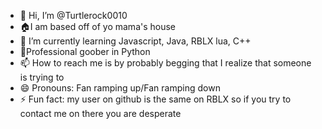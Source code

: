 - 👋 Hi, I’m @Turtlerock0010
- 🏠I am based off of yo mama's house
- 🌱 I’m currently learning Javascript, Java, RBLX lua, C++ 
- 👔Professional goober in Python
- 📫 How to reach me is by probably begging that I realize that someone is trying to
- 😄 Pronouns: Fan ramping up/Fan ramping down
- ⚡ Fun fact: my user on github is the same on RBLX so if you try to contact me on there you are desperate

<!---
Turtlerock0010/Turtlerock0010 is a ✨ special ✨ repository because its `README.md` (this file) appears on your GitHub profile.
You can click the Preview link to take a look at your changes.
--->
